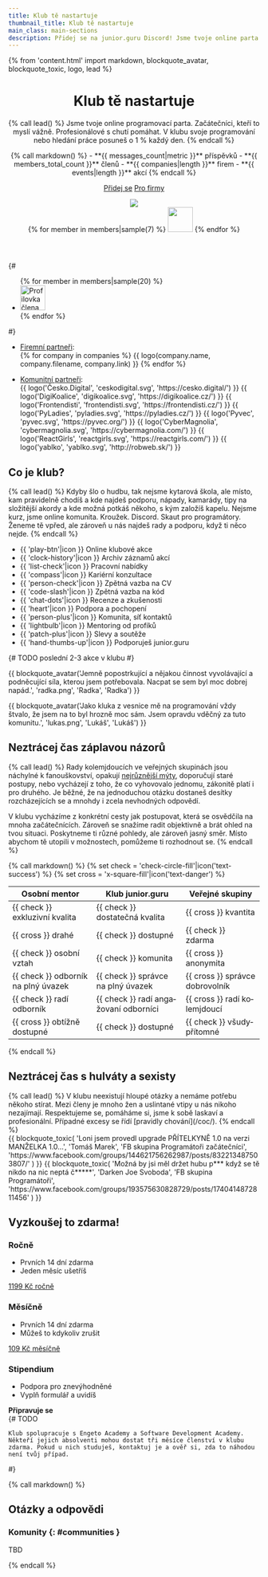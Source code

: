 ```yaml
---
title: Klub tě nastartuje
thumbnail_title: Klub tě nastartuje
main_class: main-sections
description: Přidej se na junior.guru Discord! Jsme tvoje online parta začátečníků, kteří to myslí vážně, a profesionálů s chutí pomáhat. Svoje programování nebo hledání práce posuneš o 1 % každý den.
---
```

{% from 'content.html' import markdown, blockquote_avatar, blockquote_toxic, logo, lead %}

<header class="masthead"><div class="masthead-container">
<div class="masthead-content">
<h1>Klub tě nastartuje</h1>

{% call lead() %}
Jsme tvoje online programovací parta. Začátečníci, kteří to myslí vážně. Profesionálové s chutí pomáhat. V klubu svoje programování nebo hledání práce <span data-annotate>posuneš o 1 % každý den</span>.
{% endcall %}

<div class="masthead-numbers">
{% call markdown() %}
- **{{ messages_count|metric }}** příspěvků
- **{{ members_total_count }}** členů
- **{{ companies|length }}** firem
- **{{ events|length }}** akcí
{% endcall %}
</div>

<a class="masthead-button primary" href="#pricing">Přidej se</a>
<a class="masthead-button secondary" href="{{ 'hire-juniors/'|url }}">Pro firmy</a>
</div>
<div class="masthead-illustration illustration-club">
  <img class="masthead-illustration-image" src="{{ 'static/images/illustration-club.svg'|url }}">
  <div class="illustration-club-members">
    {% for member in members|sample(7) %}
      <img width="50" height="50" src="{{ ('static/' + member.avatar_path)|url }}">
    {% endfor %}
  </div>
</div>
</div></header>

{#
<div class="members">
  <ul class="members-list">
    {% for member in members|sample(20) %}
    <li class="members-item">
      <img width="50" height="50" class="members-image" src="{{ ('static/' + member.avatar_path)|url }}" alt="Profilovka člena {{ member.id }}">
    </li>
    {% endfor %}
  </ul>
</div>
#}
<ul class="logos">
  <li class="logos-item logos-caption">
    <a href="{{ 'hire-juniors/'|url }}">Firemní partneři</a>:
  </li>
  {% for company in companies %}
    {{ logo(company.name, company.filename, company.link) }}
  {% endfor %}
</ul>
<ul class="logos grayscale">
  <li class="logos-item logos-caption">
    <a href="#communities">Komunitní partneři</a>:
  </li>
  {{ logo('Česko.Digital', 'ceskodigital.svg', 'https://cesko.digital/') }}
  {{ logo('DigiKoalice', 'digikoalice.svg', 'https://digikoalice.cz/') }}
  {{ logo('Frontendisti', 'frontendisti.svg', 'https://frontendisti.cz/') }}
  {{ logo('PyLadies', 'pyladies.svg', 'https://pyladies.cz/') }}
  {{ logo('Pyvec', 'pyvec.svg', 'https://pyvec.org/') }}
  {{ logo('CyberMagnolia', 'cybermagnolia.svg', 'https://cybermagnolia.com/') }}
  {{ logo('ReactGirls', 'reactgirls.svg', 'https://reactgirls.com/') }}
  {{ logo('yablko', 'yablko.svg', 'http://robweb.sk/') }}
</ul>

<section>

<h2>Co je klub?</h2>
{% call lead() %}
Kdyby šlo o hudbu, tak nejsme kytarová škola, ale místo, kam pravidelně chodíš a kde najdeš podporu, nápady, kamarády, tipy na složitější akordy a kde možná potkáš někoho, s kým založíš kapelu. Nejsme kurz, jsme online komunita. Kroužek. Discord. Skaut pro programátory. Ženeme tě vpřed, ale zároveň u nás najdeš rady a podporu, když ti něco nejde.
{% endcall %}
<div class="margin-standout"><div class="icons">
  <ul class="icons-list">
    <li class="icons-item">
      {{ 'play-btn'|icon }}
      Online klubové akce
    </li>
    <li class="icons-item">
      {{ 'clock-history'|icon }}
      Archiv záznamů akcí
    </li>
    <li class="icons-item">
      {{ 'list-check'|icon }}
      Pracovní nabídky
    </li>
    <li class="icons-item">
      {{ 'compass'|icon }}
      Kariérní konzultace
    </li>
    <li class="icons-item">
      {{ 'person-check'|icon }}
      Zpětná vazba na&nbsp;CV
    </li>
    <li class="icons-item">
      {{ 'code-slash'|icon }}
      Zpětná vazba na&nbsp;kód
    </li>
    <li class="icons-item">
      {{ 'chat-dots'|icon }}
      Recenze a&nbsp;zkušenosti
    </li>
    <li class="icons-item">
      {{ 'heart'|icon }}
      Podpora a&nbsp;pochopení
    </li>
    <li class="icons-item">
      {{ 'person-plus'|icon }}
      Komunita, síť&nbsp;kontaktů
    </li>
    <li class="icons-item">
      {{ 'lightbulb'|icon }}
      Mentoring od&nbsp;profíků
    </li>
    <li class="icons-item">
      {{ 'patch-plus'|icon }}
      Slevy a&nbsp;soutěže
    </li>
    <li class="icons-item">
      {{ 'hand-thumbs-up'|icon }}
      Podporuješ junior.guru
    </li>
  </ul>
</div></div>

{#
  TODO poslední 2-3 akce v klubu
#}

<div class="blockquotes-2">
{{ blockquote_avatar('Jemně popostrkující a nějakou činnost vyvolávající a podněcující síla, kterou jsem potřebovala. Nacpat se sem byl moc dobrej napád.', 'radka.png', 'Radka', 'Radka') }}

{{ blockquote_avatar('Jako kluka z vesnice mě na programování vždy štvalo, že jsem na to byl hrozně moc sám. Jsem opravdu vděčný za tuto komunitu.', 'lukas.png', 'Lukáš', 'Lukáš') }}
</div>

</section>
<div class="section-background gray-white"><section>

<h2>Neztrácej čas záplavou názorů</h2>

{% call lead() %}
Rady kolemjdoucích ve veřejných skupinách jsou náchylné k fanouškovství, opakují [nejrůznější mýty](/motivation/#myths), doporučují staré postupy, nebo vycházejí z toho, že co vyhovovalo jednomu, zákonitě platí i pro druhého. Je běžné, že na jednoduchou otázku dostaneš desítky rozcházejících se a mnohdy i zcela nevhodných odpovědí.

V klubu vycházíme z konkrétní cesty jak postupovat, která se osvědčila na mnoha začátečnících. Zároveň se snažíme radit objektivně a brát ohled na tvou situaci. Poskytneme ti různé pohledy, ale zároveň jasný směr. Místo abychom tě utopili v možnostech, pomůžeme ti rozhodnout se.
{% endcall %}

<div class="margin-standout"><div class="comparison">
{% call markdown() %}
{% set check = 'check-circle-fill'|icon('text-success') %}
{% set cross = 'x-square-fill'|icon('text-danger') %}

| Osobní mentor                       | Klub junior.guru                                | Veřejné skupiny                      |
|-------------------------------------|-------------------------------------------------|--------------------------------------|
| {{ check }} exkluzivní kvalita      | {{ check }} dostatečná kvalita                  | {{ cross }} kvantita                 |
| {{ cross }} drahé                   | {{ check }} dostupné                            | {{ check }} zdarma                   |
| {{ check }} osobní vztah            | {{ check }} komunita                            | {{ cross }} anonymita                |
| {{ check }} odborník na plný úvazek | {{ check }} správce na plný úvazek              | {{ cross }} správce dobro&shy;volník |
| {{ check }} radí odborník           | {{ check }} radí anga&shy;žo&shy;vaní odborníci | {{ cross }} radí ko&shy;lemjdoucí    |
| {{ cross }} obtížně dostupné        | {{ check }} dostupné                            | {{ check }} všudy&shy;přítomné       |
{% endcall %}
</div></div>

</section></div>
<section>

<h2>Neztrácej čas s hulváty a sexisty</h2>
{% call lead() %}
V klubu neexistují hloupé otázky a nemáme potřebu někoho stírat. Mezi členy je mnoho žen a uslintané vtipy u nás nikoho nezajímají. Respektujeme se, pomáháme si, jsme k sobě laskaví a profesionální. Případné excesy se řídí [pravidly chování](/coc/).
{% endcall %}
<div class="blockquotes-2">
{{
  blockquote_toxic(
    'Loni jsem provedl upgrade PŘÍTELKYNĚ 1.0 na verzi MANŽELKA 1.0…',
    'Tomáš Marek',
    'FB skupina Programátoři začátečníci',
    'https://www.facebook.com/groups/144621756262987/posts/832213487503807/'
  )
}}
{{
  blockquote_toxic(
    'Možná by jsi měl držet hubu p*** když se tě nikdo na nic neptá č*****',
    'Darken Joe Svoboda',
    'FB skupina Programátoři',
    'https://www.facebook.com/groups/193575630828729/posts/1740414872811456'
  )
}}
</div>

</section>
<div id="pricing" class="section-background yellow-light"><section>

<div class="pricing-container">
  <h2>Vyzkoušej to zdarma!</h2>
  <div class="pricing">
    <div class="pricing-block">
      <h3 class="pricing-heading">Ročně</h3>
      <ul class="pricing-benefits">
        <li class="pricing-benefits-item">Prvních 14 dní zdarma</li>
        <li class="pricing-benefits-item">Jeden měsíc ušetříš</li>
      </ul>
      <a class="pricing-button" href="https://juniorguru.memberful.com/checkout?plan=59574">1199 Kč ročně</a>
    </div>
    <div class="pricing-block">
      <h3 class="pricing-heading">Měsíčně</h3>
      <ul class="pricing-benefits">
        <li class="pricing-benefits-item">Prvních 14 dní zdarma</li>
        <li class="pricing-benefits-item">Můžeš to kdykoliv zrušit</li>
      </ul>
      <a class="pricing-button" href="https://juniorguru.memberful.com/checkout?plan=59515">109 Kč měsíčně</a>
    </div>
    <div class="pricing-block">
      <h3 class="pricing-heading">Stipendium</h3>
      <ul class="pricing-benefits">
        <li class="pricing-benefits-item">Podpora pro znevýhodněné</li>
        <li class="pricing-benefits-item">Vyplň formulář a uvidíš</li>
      </ul>
      <strong class="pricing-button disabled">Připravuje se</strong>
    </div>
  </div>
</div>
{#
    TODO

    Klub spolupracuje s Engeto Academy a Software Development Academy. Někteří jejich absolventi mohou dostat tři měsíce členství v klubu zdarma. Pokud u nich studuješ, kontaktuj je a ověř si, zda to náhodou není tvůj případ.
#}

</section></div>
<section>
{% call markdown() %}

## Otázky a odpovědi

### Komunity {: #communities }

TBD

{% endcall %}
</section>
